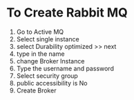 # To Create Rabbit MQ

1. Go to Active MQ
2.  Select single instance
3.  select Durability optimized >> next
4.  type in the name
5.  change Broker Instance
6.  Type the username and password
7.  Select security group
8.  public accessibility is No
9.  Create Broker
